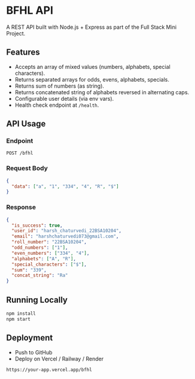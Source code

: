 # BFHL API

A REST API built with Node.js + Express as part of the Full Stack Mini Project.

## Features
- Accepts an array of mixed values (numbers, alphabets, special characters).
- Returns separated arrays for odds, evens, alphabets, specials.
- Returns sum of numbers (as string).
- Returns concatenated string of alphabets reversed in alternating caps.
- Configurable user details (via env vars).
- Health check endpoint at `/health`.

## API Usage

### Endpoint
`POST /bfhl`

### Request Body
```json
{
  "data": ["a", "1", "334", "4", "R", "$"]
}
```

### Response
```json
{
  "is_success": true,
  "user_id": "harsh_chaturvedi_22BSA10204",
  "email": "harshchaturvedi073@gmail.com",
  "roll_number": "22BSA10204",
  "odd_numbers": ["1"],
  "even_numbers": ["334", "4"],
  "alphabets": ["A", "R"],
  "special_characters": ["$"],
  "sum": "339",
  "concat_string": "Ra"
}
```

## Running Locally
```bash
npm install
npm start
```

## Deployment
- Push to GitHub
- Deploy on Vercel / Railway / Render
```
https://your-app.vercel.app/bfhl
```
